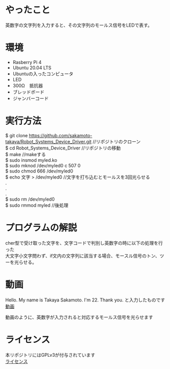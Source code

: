 # やったこと

英数字の文字列を入力すると、その文字列のモールス信号をLEDで表す。 <br>

# 環境 

- Rasberry Pi 4 <br>
- Ubuntu 20.04 LTS  <br>
- Ubuntuの入ったコンピュータ　 <br>
- LED   <br>
- 300Ω　抵抗器 <br>
- ブレッドボード <br>
- ジャンバーコード  <br>

# 実行方法

$ git clone https://github.com/sakamoto-takaya/Robot_Systems_Device_Driver.git //リポジトリのクローン <br>
$ cd Robot_Systems_Device_Driver  //リポジトリの移動 <br> 
$ make //makeする <br>
$ sudo insmod myled.ko  <br>
$ sudo mknod /dev/myled0 c 507 0 <br>
$ sudo chmod 666 /dev/myled0 <br>
$ echo 文字 > /dev/myled0 //文字を打ち込むとモールスを3回光らせる <br>
. <br> 
. <br> 
. <br> 
$ sudo rm /dev/myled0  <br> 
$ sudo rmmod myled //後処理  <br> 
 

# プログラムの解説
cher型で受け取った文字を、文字コードで判別し英数字の時に以下の処理を行った <br> 
大文字小文字問わず、if文内の文字列に該当する場合、モースル信号のトン、ツーを光らせる。 <br> 

# 動画 
Hello. My name is Takaya Sakamoto. I'm 22. Thank you.
と入力したものです <br>
[動画](https://youtu.be/2eOcMRvzSrY)

動画のように、英数字が入力されると対応するモールス信号を光らせます

# ライセンス
本リポジトリにはGPLv3が付与されています <br>
[ライセンス](https://github.com/sakamoto-takaya/Robot_Systems_Device_Driver/blob/main/LICENSE)
